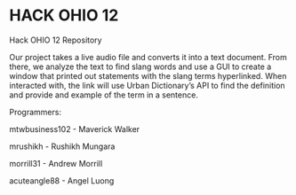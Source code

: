 # HACK OHIO 12
Hack OHIO 12 Repository

Our project takes a live audio file and converts it into a text document. From there, we analyze the text to find slang words and use a GUI to create a window that printed out statements with the slang terms hyperlinked. When interacted with, the link will use Urban Dictionary’s API to find the definition and provide and example of the term in a sentence.

Programmers:

mtwbusiness102 - Maverick Walker

mrushikh - Rushikh Mungara

morrill31 - Andrew Morrill

acuteangle88 - Angel Luong
